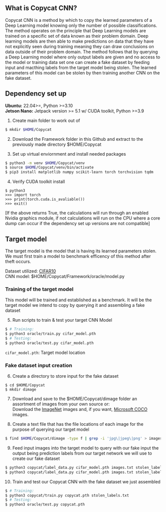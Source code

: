 ## What is Copycat CNN?
Copycat CNN is a method by which to copy the learned parameters of a Deep Learning model knowing only the number of possible classifications. The method operates on the principle that Deep Learning models are trained on a specific set of data known as their problem domain. Deep learning models are then able to make predictions on data that they have not explicitly seen during training meaning they can draw conclusions on data outside of their problem domain. The method follows that by querying a Deep Learning model where only output labels are given and no access to the model or training data set one can create a fake dataset by feeding input and macthing labels from the target model being stolen. The learned parameters of this model can be stolen by then training another CNN on the fake dataset.

## Dependency set up   
__Ubuntu:__ 22.04>=, Python >=3.10   
__Jetson Nano:__ Jetpack version >= 5.1 w/ CUDA toolkit, Python >=3.9   
   
1. Create main folder to work out of
```sh
$ mkdir $HOME/Copycat
```
2. Download the Framework folder in this Github and extract to the previously made directory $HOME/Copycat
   
3. Set up virtual enviornment and install needed packages
```sh
$ python3 -m venv $HOME/Copycat/venv 
$ source $HOME/Copycat/venv/bin/activate
$ pip3 install matplotlib numpy scikit-learn torch torchvision tqdm
```
4. Verify CUDA toolkit install
```
$ python3
>>> import torch
>>> print(torch.cuda.is_avaliable())
>>> exit()
```
[If the above returns True, the calculations will run through an enabled Nvidia graphics module, if not calculations will run on the CPU where a core dump can occur if the dependency set up versions are not compatible]

## Target model
The target model is the model that is having its learned parameters stolen. We must first train a model to benchmark efficency of this method after theft occurs.   

Dataset utilized: [CIFAR10](https://www.cs.toronto.edu/~kriz/cifar.html)    
CNN model: $HOME/Copycat/Framework/oracle/model.py

### Training of the target model
This model will be trained and established as a benchmark. It will be the target model we intend to copy by querying it and assembling a fake dataset
      
5. Run scripts to train & test your target CNN Model 
```sh
$ # Training:
$ python3 oracle/train.py cifar_model.pth
$ # Testing:
$ python3 oracle/test.py cifar_model.pth
```
`cifar_model.pth`: Target model location

### Fake dataset input creation   

6. Create a directory to store input for the fake dataset
```
$ cd $HOME/Copycat
$ mkdir dimage
```   
7. Download and save to the $HOME/Copycat/dimage folder an assortment of images from your own source or:   
Download the [ImageNet](http://www.image-net.org/) images and, if you want, [Microsoft COCO](https://cocodataset.org) images.<br>     

8. Create a text file that has the file locations of each image for the purpose of querying our target model
```sh
$ find $HOME/Copycat/dimage -type f | grep -i 'jpg\|jpeg\|png' > images.txt
```

9. Feed input images into the target model to query with our fake input the output being prediction labels from our target network we will use to create our fake dataset
```sh
$ python3 copycat/label_data.py cifar_model.pth images.txt stolen_labels.txt
$ python3 copycat/label_data.py cifar_model.pth images.txt stolen_labels.txt 64
```
10. Train and test our Copycat CNN with the fake dataset we just assembled
```sh
$ # Training:
$ python3 copycat/train.py copycat.pth stolen_labels.txt
$ # Testing:
$ python3 oracle/test.py copycat.pth
```

